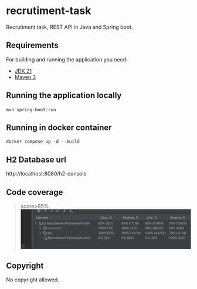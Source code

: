 # recrutiment-task

Recrutiment task, REST API in Java and Spring boot.

## Requirements

For building and running the application you need:

- [JDK 21](https://www.oracle.com/pl/java/technologies/downloads/)
- [Maven 3](https://maven.apache.org)

## Running the application locally


```shell
mvn spring-boot:run
```

## Running in docker container


```shell
docker compose up -d --build
```

## H2 Database url
http://localhost:8080/h2-console

## Code coverage

> score>85%
![img.png](img.png)

## Copyright

No copyright allowed. 



